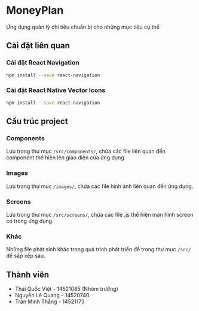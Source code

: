 # MoneyPlan
Ứng dụng quản lý chi tiêu chuẩn bị cho những mục tiêu cụ thể
## Cài đặt liên quan
### Cài đặt React Navigation
```bash
npm install --save react-navigation
 ```
### Cài đặt React Native Vector Icons
```bash
npm install --save react-navigation
 ```
## Cấu trúc project
### Components
Lưu trong thư mục ```/src/components/```, chứa các file liên quan đến component thể hiện lên giao diện của ứng dụng.
### Images
Lưu trong thư mục ```/images/```, chứa các file hình ảnh liên quan đến ứng dụng.
### Screens
Lưu trong thư mục ```/src/screens/```, chứa các file .js thể hiện màn hình screen có trong ứng dụng.
### Khác
Những file phát sinh khác trong quá trình phát triển để trong thư mục ```/src/``` để sắp xếp sau.
## Thành viên
* Thái Quốc Việt - 14521085 (Nhóm trưởng)
* Nguyễn Lê Quang - 14520740
* Trần Minh Thắng - 14521173
